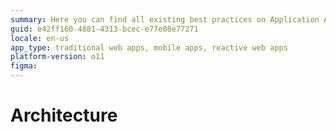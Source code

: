 ```yaml
---
summary: Here you can find all existing best practices on Application Architecture.
guid: e42ff160-4881-4313-bcec-e77e08e77271
locale: en-us
app_type: traditional web apps, mobile apps, reactive web apps
platform-version: o11
figma:
---
```

# Architecture


